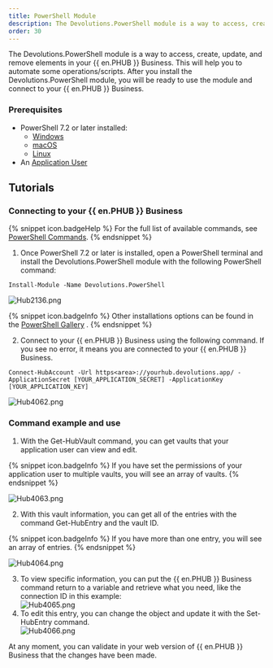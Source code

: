```yaml
---
title: PowerShell Module
description: The Devolutions.PowerShell module is a way to access, create, update, and remove elements in your {{ en.PHUB }} Business. This will help you to automate some operations/scripts.
order: 30
---
```

The Devolutions.PowerShell module is a way to access, create, update, and remove elements in your {{ en.PHUB }} Business. This will help you to automate some operations/scripts. After you install the Devolutions.PowerShell module, you will be ready to use the module and connect to your {{ en.PHUB }} Business.  

### Prerequisites 

* PowerShell 7.2 or later installed:  
    * [Windows](https://docs.microsoft.com/en-us/powershell/scripting/install/installing-powershell-core-on-windows) 
    * [macOS](https://docs.microsoft.com/en-us/powershell/scripting/install/installing-powershell-core-on-macos) 
    * [Linux](https://docs.microsoft.com/en-us/powershell/scripting/install/installing-powershell-core-on-linux) 
* An [Application User](/hub/web-interface/hub-overview/administration/management/application-users/manage-application-users/) 

## Tutorials 

### Connecting to your {{ en.PHUB }} Business 

{% snippet icon.badgeHelp %} 
For the full list of available commands, see [PowerShell Commands](/hub/powershell-module/powershell-commands/). 
{% endsnippet %}
 
1. Once PowerShell 7.2 or later is installed, open a PowerShell terminal and install the Devolutions.PowerShell module with the following PowerShell command:  

`Install-Module -Name Devolutions.PowerShell`  

![Hub2136.png](/img/en/hub/Hub2136.png) 

{% snippet icon.badgeInfo %} 
Other installations options can be found in the [PowerShell Gallery](https://www.powershellgallery.com/packages/RemoteDesktopManager/) . 
{% endsnippet %}
 
2. Connect to your {{ en.PHUB }} Business using the following command. If you see no error, it means you are connected to your {{ en.PHUB }} Business. 

`Connect-HubAccount -Url https<area>://yourhub.devolutions.app/ -ApplicationSecret [YOUR_APPLICATION_SECRET] -ApplicationKey [YOUR_APPLICATION_KEY]` 

![Hub4062.png](/img/en/hub/Hub4062.png) 

### Command example and use 

1. With the Get-HubVault command, you can get vaults that your application user can view and edit. 

{% snippet icon.badgeInfo %} 
If you have set the permissions of your application user to multiple vaults, you will see an array of vaults. 
{% endsnippet %}
 
![Hub4063.png](/img/en/hub/Hub4063.png) 

2. With this vault information, you can get all of the entries with the command Get-HubEntry and the vault ID. 

{% snippet icon.badgeInfo %} 
If you have more than one entry, you will see an array of entries. 
{% endsnippet %}
 
![Hub4064.png](/img/en/hub/Hub4064.png) 

3. To view specific information, you can put the {{ en.PHUB }} Business command return to a variable and retrieve what you need, like the connection ID in this example:  
![Hub4065.png](/img/en/hub/Hub4065.png) 
1. To edit this entry, you can change the object and update it with the Set-HubEntry command.  
![Hub4066.png](/img/en/hub/Hub4066.png)  

At any moment, you can validate in your web version of {{ en.PHUB }} Business that the changes have been made. 

